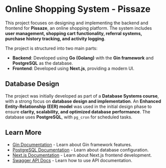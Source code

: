 # Online Shopping System - Pissaze

This project focuses on designing and implementing the backend and frontend for **Pissaze**, an online shopping platform. The system includes **user management, shopping cart functionality, referral systems, purchase history tracking, and activity logging**. 

The project is structured into two main parts:
- **Backend**: Developed using **Go (Golang)** with the **Gin framework** and **PostgreSQL** as the database.
- **Frontend**: Developed using **Next.js**, providing a modern UI.

## Database Design

The project was initially developed as part of a **Database Systems course**, with a strong focus on **database design and implementation**. An **Enhanced Entity-Relationship (EER) model** was used in the initial design phase to ensure **clarity, scalability, and optimized database performance**. The database uses **PostgreSQL**, with `pg_cron` for scheduled tasks.

## Learn More
  - [Gin Documentation](https://gin-gonic.com/) - Learn about Gin framework features.
  - [PostgreSQL Documentation](https://www.postgresql.org/docs/) - Learn about database configuration.
  - [Next.js Documentation](https://nextjs.org/docs) - Learn about Next.js frontend development.
  - [Swagger API Docs](https://swagger.io/) - Learn how to use API documentation.

